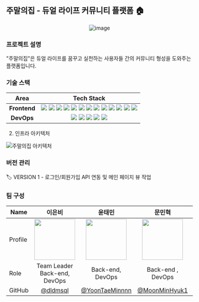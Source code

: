 ## 주말의집 - 듀얼 라이프 커뮤니티 플랫폼 🏠

<div style="text-align : center;">
  <img alt="image" src="https://user-images.githubusercontent.com/83197138/230641362-fffc96b6-5aea-485a-9f42-bb3464fbaa7c.png">
</div>

### 프로젝트 설명

"주말의집"은 듀얼 라이프를 꿈꾸고 실천하는 사용자들 간의 커뮤니티 형성을 도와주는 플랫폼입니다.

### 기술 스택

<div align =center>

|     Area     |                                                                                                                                                                                                                                                                                                                                                                                                                                                                                                                                                                                                                                                                                                      Tech Stack                                                                                                                                                                                                                                                                                                                                                                                                                                                                                                                                                                                                                                                                                                       |
| :----------: | :-------------------------------------------------------------------------------------------------------------------------------------------------------------------------------------------------------------------------------------------------------------------------------------------------------------------------------------------------------------------------------------------------------------------------------------------------------------------------------------------------------------------------------------------------------------------------------------------------------------------------------------------------------------------------------------------------------------------------------------------------------------------------------------------------------------------------------------------------------------------------------------------------------------------------------------------------------------------------------------------------------------------------------------------------------------------------------------------------------------------------------------------------------------------------------------------------------------------------------------------------------------------------------------------------------------------------------------------------------------------------------------------------------------------: |
| **Frontend** | <img src="https://img.shields.io/badge/TypeScript-3178C6.svg?style=for-the-badge&logo=TypeScript&logoColor=black"> <img src="https://img.shields.io/badge/react-61DAFB?style=for-the-badge&logo=react&logoColor=black"> <img src="https://img.shields.io/badge/ReactQuery-FF4154.svg?&style=for-the-badge&logo=ReactQuery&logoColor=white"> <img src="https://img.shields.io/badge/zustand-0682F2?&style=for-the-badge"> <img src="https://img.shields.io/badge/React Router-CA4245.svg?&style=for-the-badge&logo=reactrouter&logoColor=white"> <img src="https://img.shields.io/badge/Vite-646CFF.svg?&style=for-the-badge&logo=vite&logoColor=white"> <img src="https://img.shields.io/badge/Sass-CC6699?&style=for-the-badge&logo=Sass&logoColor=white"> <img src="https://img.shields.io/badge/Framer Motion-0055FF?&style=for-the-badge&logo=framer&logoColor=white"> <img src="https://img.shields.io/badge/Mock Service Worker-FF6A33?&style=for-the-badge"> <img src="https://img.shields.io/badge/lodash-3492FF?&style=for-the-badge&logo=lodash&logoColor=white"> <img src="https://img.shields.io/badge/reacthookform-EC5990?&style=for-the-badge&logo=reacthookform&logoColor=white"> <img src="https://img.shields.io/badge/ESLINT-4B32C3?&style=for-the-badge&logo=eslint&logoColor=white"> <img src="https://img.shields.io/badge/prettier-F7B93E?&style=for-the-badge&logo=prettier&logoColor=white"> |
|  **DevOps**  |                                                                                                                                                                                                                                                                                                                                                                                                                             <img src="https://img.shields.io/badge/NGINX-009639?style=for-the-badge&logo=nginx&logoColor=black"> <img src="https://img.shields.io/badge/gunicorn-499848?style=for-the-badge&logo=gunicorn&logoColor=black"> <img src="https://img.shields.io/badge/Docker-2496ED?style=for-the-badge&logo=docker&logoColor=white"> <img src="https://img.shields.io/badge/Github_Actions-2088FF?style=for-the-badge&logo=Github-Actions&logoColor=black"> <img src="https://img.shields.io/badge/Amazon_EC2-FF9900?style=for-the-badge&logo=Amazon-EC2&logoColor=black">                                                                                                                                                                                                                                                                                                                                                                                                                              |

</div>

2. 인프라 아키텍처

![주말의집 아키텍처](https://user-images.githubusercontent.com/61505572/220286737-8b62ca94-a38e-4b68-b0a3-54d85a4b622c.png)

### 버전 관리

🏷 VERSION 1 - 로그인/회원가입 API 연동 및 메인 페이지 뷰 작업

### 팀 구성

| Name    | <center>이은비</center>                                                                                            | <center>윤태민</center>                                                                                          | <center>문민혁</center>                                                                                           | <center>이상민</center>                                                                                          | <center>전종훈</center>                                                                                          |
| ------- | ------------------------------------------------------------------------------------------------------------------ | ---------------------------------------------------------------------------------------------------------------- | ----------------------------------------------------------------------------------------------------------------- | ---------------------------------------------------------------------------------------------------------------- | ---------------------------------------------------------------------------------------------------------------- | 
| Profile | <center> <img width="110px" height="110px" src="https://avatars.githubusercontent.com/u/61505572?v=4" /> </center> | <center><img width="110px" height="110px" src="https://avatars.githubusercontent.com/u/80155336?v=4" /></center> | <center><img width="110px" height="110px" src="https://avatars.githubusercontent.com/u/102985637?v=4" /></center> | <center><img width="110px" height="110px" src="https://avatars.githubusercontent.com/u/83197138?v=4" /></center> | <center><img width="110px" height="110px" src="https://avatars.githubusercontent.com/u/90402926?v=4" /></center> |
| Role    | <center>Team Leader<br> Back-end, DevOps</center>                                                                  | <center>Back-end, <br> DevOps</center>                                                                           | <center>Back-end ,<br> DevOps</center>                                                                            | <center>Frontend-end, <br> DevOps</center>                                                                       | <center>Frontend-end</center>                                                                       |
| GitHub  | <center>[@dldmsql](https://github.com/dldmsql)</center>                                                            | <center>[@YoonTaeMinnnn](https://github.com/YoonTaeMinnnn) </center>                                             | <center>[@MoonMinHyuk1](https://github.com/MoonMinHyuk1) </center>                                                | <center>[@sangminlee98](https://github.com/sangminlee98) </center>                                               | <center>[@JunJongHun](https://github.com/JunJongHun) </center>                                               |

